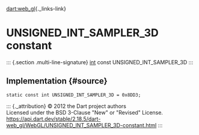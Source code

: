 [dart:web\_gl](../../dart-web_gl/dart-web_gl-library){._links-link}

UNSIGNED\_INT\_SAMPLER\_3D constant
===================================

::: {.section .multi-line-signature}
[int](../../dart-core/int-class) const UNSIGNED\_INT\_SAMPLER\_3D
:::

Implementation {#source}
--------------

``` {.language-dart data-language="dart"}
static const int UNSIGNED_INT_SAMPLER_3D = 0x8DD3;
```

::: {._attribution}
© 2012 the Dart project authors\
Licensed under the BSD 3-Clause \"New\" or \"Revised\" License.\
<https://api.dart.dev/stable/2.18.5/dart-web_gl/WebGL/UNSIGNED_INT_SAMPLER_3D-constant.html>
:::
